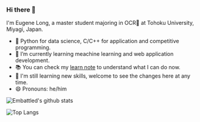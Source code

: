 ### Hi there 👋

I'm Eugene Long, a master student majoring in OCR&#x1F3A5; at Tohoku University, Miyagi, Japan.  
- &#x1F527; Python for data science, C/C++ for application and competitive programming.
- 🌱 I’m currently learning meachine learning and web application development.
- &#x1F4DA; You can check my [learn note](https://github.com/Embattled/learnnote) to understand what I can do now.
- &#x1F680; I'm still learning new skills, welcome to see the changes here at any time.
- 😄 Pronouns: he/him

![Embattled's github stats](https://github-readme-stats.vercel.app/api?username=Embattled)

![Top Langs](https://github-readme-stats.vercel.app/api/top-langs/?username=Embattled&layout=compact)
